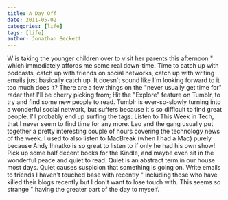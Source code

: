 ```yaml
---
title: A Day Off
date: 2011-05-02
categories: [life]
tags: [life]
author: Jonathan Beckett
---
```


W is taking the younger children over to visit her parents this afternoon " which immediately affords me some real down-time. Time to catch up with podcasts, catch up with friends on social networks, catch up with writing emails just basically catch up. It doesn't sound like I'm looking forward to it too much does it? There are a few things on the "never usually get time for" radar that I'll be cherry picking from; Hit the "Explore" feature on Tumblr, to try and find some new people to read. Tumblr is ever-so-slowly turning into a wonderful social network, but suffers because it's so difficult to find great people. I'll probably end up surfing the tags. Listen to This Week in Tech, that I never seem to find time for any more. Leo and the gang usually put together a pretty interesting couple of hours covering the technology news of the week. I used to also listen to MacBreak (when I had a Mac) purely because Andy Ihnatko is so great to listen to if only he had his own show!. Pick up some half decent books for the Kindle, and maybe even sit in the wonderful peace and quiet to read. Quiet is an abstract term in our house most days. Quiet causes suspicion that something is going on. Write emails to friends I haven't touched base with recently " including those who have killed their blogs recently but I don't want to lose touch with. This seems so strange " having the greater part of the day to myself.